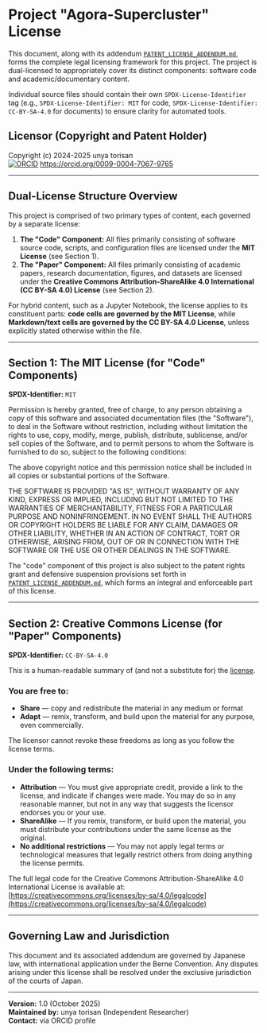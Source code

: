 # Project "Agora-Supercluster" License

This document, along with its addendum [`PATENT_LICENSE_ADDENDUM.md`](PATENT_LICENSE_ADDENDUM.md), forms the complete legal licensing framework for this project. The project is dual-licensed to appropriately cover its distinct components: software code and academic/documentary content.

Individual source files should contain their own `SPDX-License-Identifier` tag (e.g., `SPDX-License-Identifier: MIT` for code, `SPDX-License-Identifier: CC-BY-SA-4.0` for documents) to ensure clarity for automated tools.

## Licensor (Copyright and Patent Holder)

Copyright (c) 2024-2025 unya torisan  
[![ORCID](https://info.orcid.org/wp-content/uploads/2019/11/orcid_16x16.png)](https://orcid.org/0009-0004-7067-9765) https://orcid.org/0009-0004-7067-9765

---

## Dual-License Structure Overview

This project is comprised of two primary types of content, each governed by a separate license:

1.  **The "Code" Component:** All files primarily consisting of software source code, scripts, and configuration files are licensed under the **MIT License** (see Section 1).
2.  **The "Paper" Component:** All files primarily consisting of academic papers, research documentation, figures, and datasets are licensed under the **Creative Commons Attribution-ShareAlike 4.0 International (CC BY-SA 4.0) License** (see Section 2).

For hybrid content, such as a Jupyter Notebook, the license applies to its constituent parts: **code cells are governed by the MIT License**, while **Markdown/text cells are governed by the CC BY-SA 4.0 License**, unless explicitly stated otherwise within the file.

---

## Section 1: The MIT License (for "Code" Components)

**SPDX-Identifier:** `MIT`

Permission is hereby granted, free of charge, to any person obtaining a copy of this software and associated documentation files (the "Software"), to deal in the Software without restriction, including without limitation the rights to use, copy, modify, merge, publish, distribute, sublicense, and/or sell copies of the Software, and to permit persons to whom the Software is furnished to do so, subject to the following conditions:

The above copyright notice and this permission notice shall be included in all copies or substantial portions of the Software.

THE SOFTWARE IS PROVIDED "AS IS", WITHOUT WARRANTY OF ANY KIND, EXPRESS OR IMPLIED, INCLUDING BUT NOT LIMITED TO THE WARRANTIES OF MERCHANTABILITY, FITNESS FOR A PARTICULAR PURPOSE AND NONINFRINGEMENT. IN NO EVENT SHALL THE AUTHORS OR COPYRIGHT HOLDERS BE LIABLE FOR ANY CLAIM, DAMAGES OR OTHER LIABILITY, WHETHER IN AN ACTION OF CONTRACT, TORT OR OTHERWISE, ARISING FROM, OUT OF OR IN CONNECTION WITH THE SOFTWARE OR THE USE OR OTHER DEALINGS IN THE SOFTWARE.

The "code" component of this project is also subject to the patent rights grant and defensive suspension provisions set forth in [`PATENT_LICENSE_ADDENDUM.md`](PATENT_LICENSE_ADDENDUM.md), which forms an integral and enforceable part of this license.

---

## Section 2: Creative Commons License (for "Paper" Components)

**SPDX-Identifier:** `CC-BY-SA-4.0`

This is a human-readable summary of (and not a substitute for) the [license](https://creativecommons.org/licenses/by-sa/4.0/legalcode).

### You are free to:

*   **Share** — copy and redistribute the material in any medium or format
*   **Adapt** — remix, transform, and build upon the material
for any purpose, even commercially.

The licensor cannot revoke these freedoms as long as you follow the license terms.

### Under the following terms:

*   **Attribution** — You must give appropriate credit, provide a link to the license, and indicate if changes were made. You may do so in any reasonable manner, but not in any way that suggests the licensor endorses you or your use.
*   **ShareAlike** — If you remix, transform, or build upon the material, you must distribute your contributions under the same license as the original.
*   **No additional restrictions** — You may not apply legal terms or technological measures that legally restrict others from doing anything the license permits.

The full legal code for the Creative Commons Attribution-ShareAlike 4.0 International License is available at:  
[https://creativecommons.org/licenses/by-sa/4.0/legalcode](https://creativecommons.org/licenses/by-sa/4.0/legalcode)

---

## Governing Law and Jurisdiction

This document and its associated addendum are governed by Japanese law, with international application under the Berne Convention. Any disputes arising under this license shall be resolved under the exclusive jurisdiction of the courts of Japan.

---
**Version:** 1.0 (October 2025)  
**Maintained by:** unya torisan (Independent Researcher)  
**Contact:** via ORCID profile
